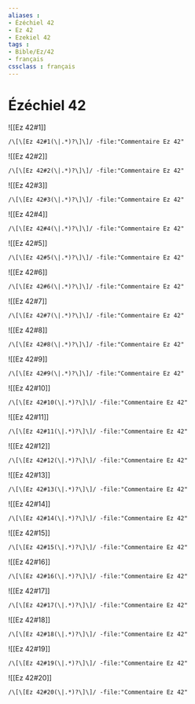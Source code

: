 ```yaml
---
aliases : 
- Ézéchiel 42
- Ez 42
- Ezekiel 42
tags : 
- Bible/Ez/42
- français
cssclass : français
---
```


# Ézéchiel 42

![[Ez 42#1]]

```query
/\[\[Ez 42#1(\|.*)?\]\]/ -file:"Commentaire Ez 42"
```

![[Ez 42#2]]

```query
/\[\[Ez 42#2(\|.*)?\]\]/ -file:"Commentaire Ez 42"
```

![[Ez 42#3]]

```query
/\[\[Ez 42#3(\|.*)?\]\]/ -file:"Commentaire Ez 42"
```

![[Ez 42#4]]

```query
/\[\[Ez 42#4(\|.*)?\]\]/ -file:"Commentaire Ez 42"
```

![[Ez 42#5]]

```query
/\[\[Ez 42#5(\|.*)?\]\]/ -file:"Commentaire Ez 42"
```

![[Ez 42#6]]

```query
/\[\[Ez 42#6(\|.*)?\]\]/ -file:"Commentaire Ez 42"
```

![[Ez 42#7]]

```query
/\[\[Ez 42#7(\|.*)?\]\]/ -file:"Commentaire Ez 42"
```

![[Ez 42#8]]

```query
/\[\[Ez 42#8(\|.*)?\]\]/ -file:"Commentaire Ez 42"
```

![[Ez 42#9]]

```query
/\[\[Ez 42#9(\|.*)?\]\]/ -file:"Commentaire Ez 42"
```

![[Ez 42#10]]

```query
/\[\[Ez 42#10(\|.*)?\]\]/ -file:"Commentaire Ez 42"
```

![[Ez 42#11]]

```query
/\[\[Ez 42#11(\|.*)?\]\]/ -file:"Commentaire Ez 42"
```

![[Ez 42#12]]

```query
/\[\[Ez 42#12(\|.*)?\]\]/ -file:"Commentaire Ez 42"
```

![[Ez 42#13]]

```query
/\[\[Ez 42#13(\|.*)?\]\]/ -file:"Commentaire Ez 42"
```

![[Ez 42#14]]

```query
/\[\[Ez 42#14(\|.*)?\]\]/ -file:"Commentaire Ez 42"
```

![[Ez 42#15]]

```query
/\[\[Ez 42#15(\|.*)?\]\]/ -file:"Commentaire Ez 42"
```

![[Ez 42#16]]

```query
/\[\[Ez 42#16(\|.*)?\]\]/ -file:"Commentaire Ez 42"
```

![[Ez 42#17]]

```query
/\[\[Ez 42#17(\|.*)?\]\]/ -file:"Commentaire Ez 42"
```

![[Ez 42#18]]

```query
/\[\[Ez 42#18(\|.*)?\]\]/ -file:"Commentaire Ez 42"
```

![[Ez 42#19]]

```query
/\[\[Ez 42#19(\|.*)?\]\]/ -file:"Commentaire Ez 42"
```

![[Ez 42#20]]

```query
/\[\[Ez 42#20(\|.*)?\]\]/ -file:"Commentaire Ez 42"
```

